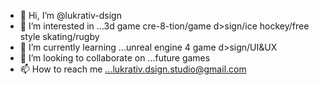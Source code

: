- 👋 Hi, I’m @lukrativ-dsign
- 👀 I’m interested in ...3d game cre-8-tion/game d>sign/ice hockey/free style skating/rugby
- 🌱 I’m currently learning ...unreal engine 4 game d>sign/UI&UX
- 💞️ I’m looking to collaborate on ...future games
- 📫 How to reach me ...lukrativ.dsign.studio@gmail.com

<!---
lukrativ-dsign/lukrativ-dsign is a ✨ special ✨ repository because its `README.md` (this file) appears on your GitHub profile.
You can click the Preview link to take a look at your changes.
--->
